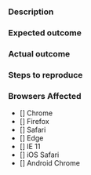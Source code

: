 ### Description
<!-- Example: Under specific circumstance, the whisper message is not copied to the clipboard. -->

### Expected outcome
<!-- Example: Whisper message should be copied to the clipboard. -->

### Actual outcome
<!-- Example: Whisper message is not copied to the clipboard. -->

### Steps to reproduce
<!-- Example
1. Open this page: https://poeapp.com/#N4IghgLhBOCWBGBXCBTAzgOgDYrAc0RRAC4Qc8wBjATxABpwo4lVNZUBbAFWoAcjSAIQD2AE1oM0wygGsUETFOipRAGVgA7GQHFowxLwwAlEiABM9EFNnzFw5SjWadegxm2mLk6XIUYlKupauvqGgp6WkDAIyOgYlNBgAGYqALJiaADC+hoQpgCa6CAAvkA
2. Sort by maximum life
3. Click the whisper button for the first item
-->

### Browsers Affected
<!-- Check all that apply -->
- [] Chrome
- [] Firefox
- [] Safari
- [] Edge
- [] IE 11
- [] iOS Safari
- [] Android Chrome

